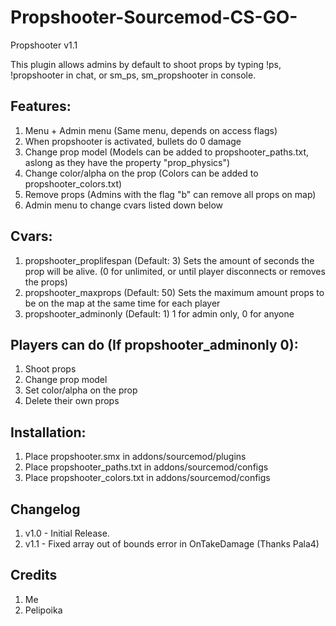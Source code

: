 # Propshooter-Sourcemod-CS-GO-
Propshooter v1.1

This plugin allows admins by default to shoot props by typing !ps, !propshooter in chat, or sm_ps, sm_propshooter in console.

## Features:
1. Menu + Admin menu (Same menu, depends on access flags)
2. When propshooter is activated, bullets do 0 damage
3. Change prop model (Models can be added to propshooter_paths.txt, aslong as they have the property "prop_physics")
4. Change color/alpha on the prop (Colors can be added to propshooter_colors.txt)
5. Remove props (Admins with the flag "b" can remove all props on map)
6. Admin menu to change cvars listed down below

## Cvars:
1. propshooter_proplifespan (Default: 3) Sets the amount of seconds the prop will be alive. (0 for unlimited, or until player disconnects or removes the props)
2. propshooter_maxprops (Default: 50) Sets the maximum amount props to be on the map at the same time for each player
3. propshooter_adminonly (Default: 1) 1 for admin only, 0 for anyone


## Players can do (If propshooter_adminonly 0):
1. Shoot props
2. Change prop model
3. Set color/alpha on the prop
4. Delete their own props

## Installation:
1. Place propshooter.smx in addons/sourcemod/plugins
2. Place propshooter_paths.txt in addons/sourcemod/configs 
3. Place propshooter_colors.txt in addons/sourcemod/configs

## Changelog
1. v1.0 - Initial Release.
2. v1.1 - Fixed array out of bounds error in OnTakeDamage (Thanks Pala4)

## Credits
1. Me
2. Pelipoika



